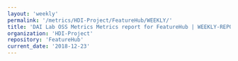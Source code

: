 ```yaml
---
layout: 'weekly'
permalink: '/metrics/HDI-Project/FeatureHub/WEEKLY/'
title: 'DAI Lab OSS Metrics Metrics report for FeatureHub | WEEKLY-REPORT-2018-12-23'
organization: 'HDI-Project'
repository: 'FeatureHub'
current_date: '2018-12-23'
---
```

